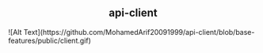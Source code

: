 
<h2 align="center">
   <strong>api-client</strong>
</h2>
![Alt Text](https://github.com/MohamedArif20091999/api-client/blob/base-features/public/client.gif)

